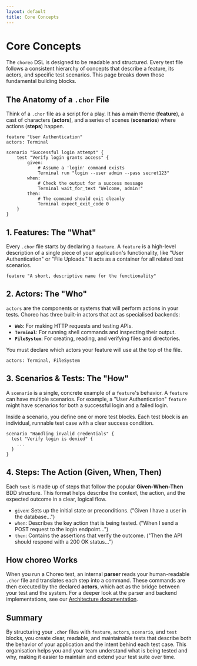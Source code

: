 ```yaml
---
layout: default
title: Core Concepts
---
```


# Core Concepts

The `choreo` DSL is designed to be readable and structured.
Every test file follows a consistent hierarchy of concepts that describe a feature, its actors, and specific test
scenarios.
This page breaks down those fundamental building blocks.

## The Anatomy of a `.chor` File

Think of a `.chor` file as a script for a play. It has a main theme (**feature**), a cast of characters (**actors**),
and a series of scenes (**scenarios**) where actions (**steps**) happen.

```choreo
feature "User Authentication"
actors: Terminal

scenario "Successful login attempt" {
    test "Verify login grants access" {
        given:
            # Assume a 'login' command exists
            Terminal run "login --user admin --pass secret123"
        when:
            # Check the output for a success message
            Terminal wait_for_text "Welcome, admin!"
        then:
            # The command should exit cleanly
            Terminal expect_exit_code 0
    }
}
```

## 1. Features: The "What"

Every `.chor` file starts by declaring a `feature`. A `feature` is a high-level description of a single piece of your
application's functionality, like "User Authentication" or "File Uploads." It acts as a container for all related test
scenarios.

```choreo
feature "A short, descriptive name for the functionality"
```

## 2. Actors: The "Who"

`actors` are the components or systems that will perform actions in your tests. Choreo has three built-in actors that
act as specialised backends:

- **`Web`**: For making HTTP requests and testing APIs.
- **`Terminal`**: For running shell commands and inspecting their output.
- **`FileSystem`**: For creating, reading, and verifying files and directories.

You must declare which actors your feature will use at the top of the file.

```choreo
actors: Terminal, FileSystem
```

## 3. Scenarios & Tests: The "How"

A `scenario` is a single, concrete example of a `feature`'s behavior. A `feature` can have multiple scenarios. For
example,
a "User Authentication" `feature` might have scenarios for both a successful login and a failed login.

Inside a scenario, you define one or more test blocks. Each test block is an individual, runnable test case with a clear
success condition.

```choreo
scenario "Handling invalid credentials" {
  test "Verify login is denied" {
    ...
  }
}
```

## 4. Steps: The Action (Given, When, Then)

Each `test` is made up of steps that follow the popular **Given-When-Then** BDD structure. This format helps describe
the
context, the action, and the expected outcome in a clear, logical flow.

- `given`: Sets up the initial state or preconditions. ("Given I have a user in the database...")
- `when`: Describes the key action that is being tested. ("When I send a POST request to the login endpoint...")
- `then`: Contains the assertions that verify the outcome. ("Then the API should respond with a 200 OK status...")

## How choreo Works

When you run a Choreo test, an internal **parser** reads your human-readable `.chor` file and translates each step into
a command.
These commands are then executed by the declared **actors**, which act as the bridge between your test and the system.
For a deeper look at the parser and backend implementations, see
our [Architecture documentation](architecture-overview.md).

## Summary

By structuring your `.chor` files with `feature`, `actors`, `scenario`, and `test` blocks, you create clear,
readable, and maintainable tests that describe both the behavior of your application and the intent behind each test
case.
This organisation helps you and your team understand what is being tested and why, making it easier to maintain and
extend your test suite over time.
